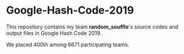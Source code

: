 # Google-Hash-Code-2019
This repository contains my team <b>random_souffle</b>'s source codes and output files in Google Hash Code 2019.

We placed 400th among 6671 participating teams.
